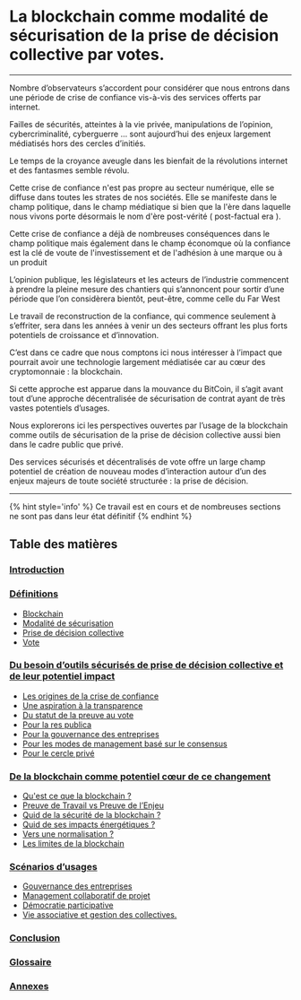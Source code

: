 # La blockchain comme modalité de sécurisation de la prise de décision collective par votes.

---

Nombre d’observateurs s’accordent pour considérer que nous 
entrons dans une période de crise de confiance vis-à-vis des services offerts par internet.

Failles de sécurités, atteintes à la vie privée, manipulations de l’opinion, 
cybercriminalité, cyberguerre … sont aujourd’hui des enjeux largement médiatisés 
hors des cercles d’initiés.

Le temps de la croyance aveugle dans les bienfait de la révolutions internet et des 
fantasmes semble révolu.

Cette crise de confiance n'est pas propre au secteur numérique, elle se diffuse dans toutes les 
strates de nos sociétés. Elle se manifeste dans le champ politique, dans le champ médiatique si bien 
que la l'ère dans laquelle nous vivons porte désormais le nom d'ère post-vérité ( post-factual era ).

Cette crise de confiance a déjà de nombreuses conséquences dans le champ politique mais également dans 
le champ économque où la confiance est la clé de voute de l'investissement et de l'adhésion à 
une marque ou à un produit

L’opinion publique, les législateurs et les acteurs de l’industrie commencent à 
prendre la pleine mesure des chantiers qui s’annoncent pour sortir d’une période que 
l’on considèrera bientôt, peut-être, comme celle du Far West  

Le travail de reconstruction de la confiance, qui commence seulement à 
s’effriter, sera dans les années à venir un des secteurs offrant les plus forts potentiels 
de croissance et d’innovation.

C’est dans ce cadre que nous comptons ici nous intéresser à l’impact que pourrait 
avoir une technologie largement médiatisée car au cœur des cryptomonnaie : la blockchain.

Si cette approche est apparue dans la mouvance du BitCoin, il s’agit avant tout 
d’une approche décentralisée de sécurisation de contrat ayant de très vastes potentiels d’usages.

Nous explorerons ici les perspectives ouvertes par l’usage de la blockchain comme 
outils de sécurisation de la prise de décision collective aussi bien dans le cadre public que privé.

Des services sécurisés et décentralisés de vote offre un large champ potentiel de création de 
nouveau modes d’interaction autour d’un des enjeux majeurs de toute société structurée : 
la prise de décision.

---

{% hint style='info' %}
Ce travail est en cours et de nombreuses sections ne sont pas dans leur état définitif
{% endhint %}

## Table des matières

### [Introduction](Readme.md)

### [Définitions](/parts/definitions.md)
   
* [Blockchain](/parts/definitions/blockchain.md)
* [Modalité de sécurisation](parts/definitions/security.md)
* [Prise de décision collective](parts/definitions/decision.md)
* [Vote](parts/definitions/vote.md)

### [Du besoin d’outils sécurisés de prise de décision collective et de leur potentiel impact](parts/tools-and-impact.md)
* [Les origines de la crise de confiance](parts/tools_and_impact/crise_confiance.md) 
* [Une aspiration à la transparence](parts/tools_and_impact/aspiration_transparence.md) 
* [Du statut de la preuve au vote](parts/tools_and_impact/preuve_vote.md) 
* [Pour la res publica](parts/tools_and_impact/res_publica.md)
* [Pour la gouvernance des entreprises](parts/tools_and_impact/gouvernance_entreprises.md)
* [Pour les modes de management basé sur le consensus](parts/tools_and_impact/management_base_consensus.md)
* [Pour le cercle privé](parts/tools_and_impact/cercle_prive.md)

### [De la blockchain comme potentiel cœur de ce changement](parts/blockchain-potential-change.md)
* [Qu'est ce que la blockchain ?](parts/blockchain_potential_change/blockchain_en_details.md)
* [Preuve de Travail vs Preuve de l’Enjeu](parts/blockchain_potential_change/preuve_travail_preuve_enjeu.md)
* [Quid de la sécurité de la blockchain ?](parts/blockchain_potential_change/blockchain_securite.md)
* [Quid de ses impacts énergétiques ?](parts/blockchain_potential_change/impact_energetique.md)
* [Vers une normalisation ?](parts/blockchain_potential_change/blockchain_normalisation.md)
* [Les limites de la blockchain](parts/blockchain_potential_change/blockchain_limite.md)

### [Scénarios d’usages](parts/use-cases.md)
* [Gouvernance des entreprises](parts/use_cases/gouvernance_des_entreprises.md)
* [Management collaboratif de projet](parts/use_cases/management_collboratif.md)
* [Démocratie participative](parts/use_cases/democratie_participative.md)
* [Vie associative et gestion des collectives.](parts/use_cases/vie_associative_et_gestion_des_collectivites.md)
 
### [Conclusion](conclusion.md)

### [Glossaire](GLOSSARY.md)
 
### [Annexes](annexes.md)


